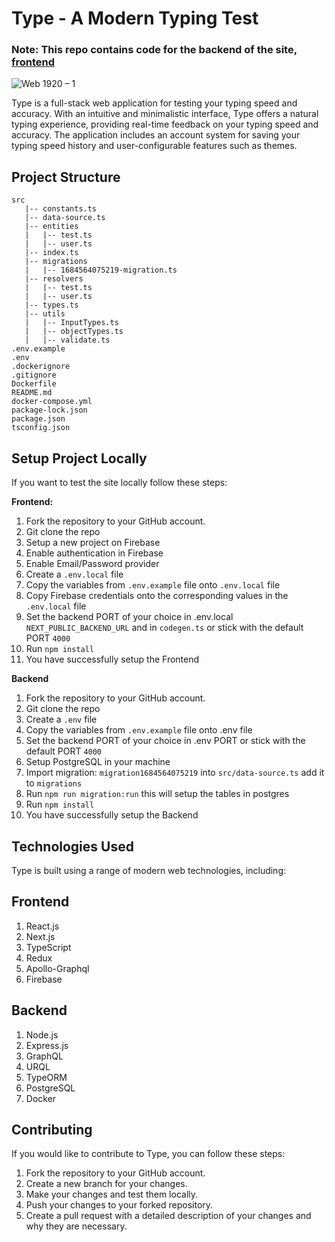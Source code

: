 # Type - A Modern Typing Test

### Note: This repo contains code for the backend of the site, [frontend](https://github.com/Rohith-JN/type)

![Web 1920 – 1](https://github.com/Rohith-JN/type-backend/assets/78314165/de9a378a-8fee-4eef-9574-73c641879571)

Type is a full-stack web application for testing your typing speed and accuracy. With an intuitive and minimalistic interface, Type offers a natural typing experience, providing real-time feedback on your typing speed and accuracy. The application includes an account system for saving your typing speed history and user-configurable features such as themes.

## Project Structure

```
src
   |-- constants.ts
   |-- data-source.ts
   |-- entities
   |   |-- test.ts
   |   |-- user.ts
   |-- index.ts
   |-- migrations
   |   |-- 1684564075219-migration.ts
   |-- resolvers
   |   |-- test.ts
   |   |-- user.ts
   |-- types.ts
   |-- utils
   |   |-- InputTypes.ts
   |   |-- objectTypes.ts
   |   |-- validate.ts
.env.example
.env
.dockerignore
.gitignore
Dockerfile
README.md
docker-compose.yml
package-lock.json
package.json
tsconfig.json
```

## Setup Project Locally

If you want to test the site locally follow these steps:

**Frontend:**

1) Fork the repository to your GitHub account.
2) Git clone the repo
3) Setup a new project on Firebase
4) Enable authentication in Firebase
5) Enable Email/Password provider
6) Create a `.env.local` file 
7) Copy the variables from `.env.example` file onto `.env.local` file
8) Copy Firebase credentials onto the corresponding values in the `.env.local` file
9) Set the backend PORT of your choice in .env.local `NEXT_PUBLIC_BACKEND_URL` and in `codegen.ts` or stick with the default PORT `4000`
10) Run `npm install`
11) You have successfully setup the Frontend

**Backend**

1) Fork the repository to your GitHub account.
2) Git clone the repo
3) Create a `.env` file 
4) Copy the variables from `.env.example` file onto .env file
5) Set the backend PORT of your choice in .env PORT or stick with the default PORT `4000`
6) Setup PostgreSQL in your machine
7) Import migration: `migration1684564075219` into `src/data-source.ts` add it to `migrations` 
8) Run `npm run migration:run` this will setup the tables in postgres
9) Run `npm install`
10) You have successfully setup the Backend

## Technologies Used
Type is built using a range of modern web technologies, including:

## Frontend

1) React.js
2) Next.js
3) TypeScript
4) Redux
5) Apollo-Graphql
6) Firebase
  
## Backend

1) Node.js
2) Express.js
3) GraphQL
4) URQL
5) TypeORM
6) PostgreSQL
7) Docker
  
## Contributing

If you would like to contribute to Type, you can follow these steps:

1) Fork the repository to your GitHub account.
2) Create a new branch for your changes.
3) Make your changes and test them locally.
4) Push your changes to your forked repository.
5) Create a pull request with a detailed description of your changes and why they are necessary.
